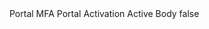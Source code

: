 <?xml version="1.0" encoding="UTF-8"?>
<CustomMetadata xmlns="http://soap.sforce.com/2006/04/metadata">
    <label>Portal MFA Portal Activation Active Body</label>
    <protected>false</protected>
</CustomMetadata>
